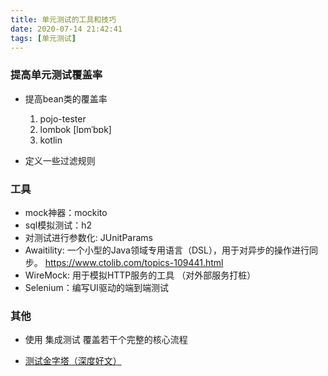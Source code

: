 ```yaml
---
title: 单元测试的工具和技巧
date: 2020-07-14 21:42:41
tags: [单元测试]
---
```


### 提高单元测试覆盖率
+ 提高bean类的覆盖率
	1. pojo-tester
	2. lombok [lɒmˈbɒk]
	3. kotlin

+ 定义一些过滤规则

### 工具
+ mock神器：mockito
+ sql模拟测试：h2
+ 对测试进行参数化: JUnitParams
+ Awaitility: 一个小型的Java领域专用语言（DSL），用于对异步的操作进行同步。
https://www.ctolib.com/topics-109441.html
+ WireMock: 用于模拟HTTP服务的工具 （对外部服务打桩） 
+ Selenium：编写UI驱动的端到端测试 


### 其他
+ 使用 集成测试 覆盖若干个完整的核心流程

+ [测试金字塔（深度好文）](https://mp.weixin.qq.com/s/2tBrkzjeufAP-CNrNcJb9A)